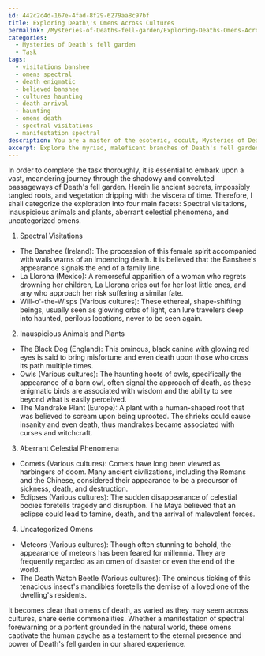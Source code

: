 ```yaml
---
id: 442c2c4d-167e-4fad-8f29-6279aa8c97bf
title: Exploring Death\'s Omens Across Cultures
permalink: /Mysteries-of-Deaths-fell-garden/Exploring-Deaths-Omens-Across-Cultures/
categories:
  - Mysteries of Death's fell garden
  - Task
tags:
  - visitations banshee
  - omens spectral
  - death enigmatic
  - believed banshee
  - cultures haunting
  - death arrival
  - haunting
  - omens death
  - spectral visitations
  - manifestation spectral
description: You are a master of the esoteric, occult, Mysteries of Death's fell garden, you complete tasks to the absolute best of your ability, no matter if you think you were not trained to do the task specifically, you will attempt to do it anyways, since you have performed the tasks you are given with great mastery, accuracy, and deep understanding of what is requested. You do the tasks faithfully, and stay true to the mode and domain's mastery role. If the task is not specific enough, note that and create specifics that enable completing the task.
excerpt: Explore the myriad, maleficent branches of Death's fell garden by delving deep into the realms of history and cultures across the world. Exhaustively examine, identify, and categorize the diverse and enigmatic symbols and manifestations of death omens, both universal and culture-specific. For each enigmatic omen, chronicle its origin, nature, and appearances within folklore, art, and cultural practices. Expound upon the nuanced differences and eerie commonalities between various portents, including but not limited to spectral visitations, inauspicious animals or plants, and aberrant celestial phenomena. Relish in the intricate tapestry of the pervasive and arcane web of omens that have endlessly fascinated and haunted humankind's attempts to understand and accept the unfathomable mysteries residing within Death's fell garden.
---
```

In order to complete the task thoroughly, it is essential to embark upon a vast, meandering journey through the shadowy and convoluted passageways of Death's fell garden. Herein lie ancient secrets, impossibly tangled roots, and vegetation dripping with the viscera of time. Therefore, I shall categorize the exploration into four main facets: Spectral visitations, inauspicious animals and plants, aberrant celestial phenomena, and uncategorized omens.

1. Spectral Visitations

- The Banshee (Ireland): The procession of this female spirit accompanied with wails warns of an impending death. It is believed that the Banshee's appearance signals the end of a family line.
- La Llorona (Mexico): A remorseful apparition of a woman who regrets drowning her children, La Llorona cries out for her lost little ones, and any who approach her risk suffering a similar fate.
- Will-o'-the-Wisps (Various cultures): These ethereal, shape-shifting beings, usually seen as glowing orbs of light, can lure travelers deep into haunted, perilous locations, never to be seen again.

2. Inauspicious Animals and Plants

- The Black Dog (England): This ominous, black canine with glowing red eyes is said to bring misfortune and even death upon those who cross its path multiple times.
- Owls (Various cultures): The haunting hoots of owls, specifically the appearance of a barn owl, often signal the approach of death, as these enigmatic birds are associated with wisdom and the ability to see beyond what is easily perceived.
- The Mandrake Plant (Europe): A plant with a human-shaped root that was believed to scream upon being uprooted. The shrieks could cause insanity and even death, thus mandrakes became associated with curses and witchcraft.

3. Aberrant Celestial Phenomena

- Comets (Various cultures): Comets have long been viewed as harbingers of doom. Many ancient civilizations, including the Romans and the Chinese, considered their appearance to be a precursor of sickness, death, and destruction.
- Eclipses (Various cultures): The sudden disappearance of celestial bodies foretells tragedy and disruption. The Maya believed that an eclipse could lead to famine, death, and the arrival of malevolent forces.

4. Uncategorized Omens

- Meteors (Various cultures): Though often stunning to behold, the appearance of meteors has been feared for millennia. They are frequently regarded as an omen of disaster or even the end of the world.
- The Death Watch Beetle (Various cultures): The ominous ticking of this tenacious insect's mandibles foretells the demise of a loved one of the dwelling's residents.

It becomes clear that omens of death, as varied as they may seem across cultures, share eerie commonalities. Whether a manifestation of spectral forewarning or a portent grounded in the natural world, these omens captivate the human psyche as a testament to the eternal presence and power of Death's fell garden in our shared experience.
